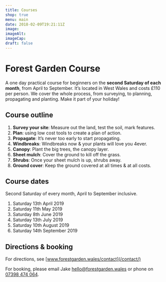 ```yaml
---
title: Courses
shop: true
menu: main
date: 2018-02-09T19:21:11Z
image: 
imageAlt: 
imageCap: 
draft: false
---
```


# Forest Garden Course

A one day practical course for beginners on the **second Saturday of each month**, from April to September. It’s located in West Wales and costs £110 per person. We cover the whole process, from surveying, to planning, propagating and planting. Make it part of your holiday!

## Course outline

1. **Survey your site**: Measure out the land, test the soil, mark features.
2. **Plan**: using low cost tools to create a plan of action.
3. **Propagate**: It’s never too early to start propagating.
4. **Windbreaks**: Windbreaks now & your plants will love you 4ever.
5. **Canopy**: Plant the big trees, the canopy layer.
6. **Sheet mulch**: Cover the ground to kill off the grass.
7. **Shrubs**: Once your sheet mulch is up, shrubs away.
8. **Ground cover**: Keep the ground covered at all times & at all costs.

## Course dates

Second Saturday of every month, April to September inclusive.

1. Saturday 13th April 2019 
2. Saturday 11th May 2019
3. Saturday 8th June 2019
4. Saturday 13th July 2019
5. Saturday 10th August 2019
6. Saturday 14th September 2019

## Directions & booking

For directions, see [www.forestgarden.wales/contact](/contact/)

For booking, please email Jake [hello@forestgarden.wales](mailto:hello@forestgarden.wales) or phone on [07398 474 064](tel:+447398474064).
